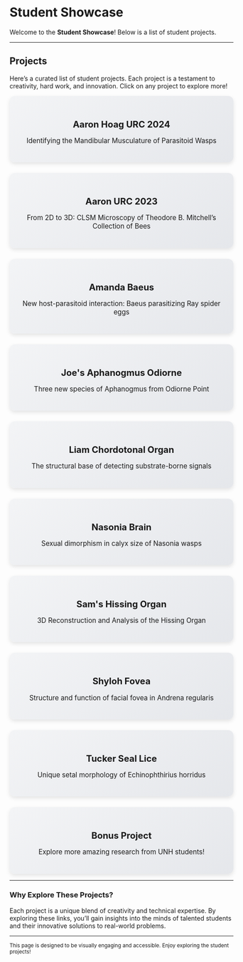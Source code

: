 # Student Showcase

Welcome to the **Student Showcase**! Below is a list of student projects.

---

## Projects

Here’s a curated list of student projects. Each project is a testament to creativity, hard work, and innovation. Click on any project to explore more!

<div style="display: grid; grid-template-columns: repeat(auto-fit, minmax(250px, 1fr)); gap: 1.5rem;">

<div style="background: linear-gradient(145deg, #f3f4f6, #e5e7eb); box-shadow: 0px 4px 10px rgba(0, 0, 0, 0.1); border-radius: 12px; padding: 1.5rem; text-align: center; transition: transform 0.2s, box-shadow 0.2s;">
  <h3 style="font-size: 1.25rem; margin-bottom: 0.5rem;"><a href="/studentshowcase/project1" style="color: var(--color-accent); text-decoration: none;">Aaron Hoag URC 2024</a></h3>
  <p style="font-size: 0.95rem; color: var(--color-secondary);">Identifying the Mandibular Musculature of Parasitoid Wasps</p>
</div>

<div style="background: linear-gradient(145deg, #f3f4f6, #e5e7eb); box-shadow: 0px 4px 10px rgba(0, 0, 0, 0.1); border-radius: 12px; padding: 1.5rem; text-align: center; transition: transform 0.2s, box-shadow 0.2s;">
  <h3 style="font-size: 1.25rem; margin-bottom: 0.5rem;"><a href="/studentshowcase/project2" style="color: var(--color-accent); text-decoration: none;">Aaron URC 2023</a></h3>
  <p style="font-size: 0.95rem; color: var(--color-secondary);">From 2D to 3D: CLSM Microscopy of Theodore B. Mitchell’s Collection of Bees</p>
</div>

<div style="background: linear-gradient(145deg, #f3f4f6, #e5e7eb); box-shadow: 0px 4px 10px rgba(0, 0, 0, 0.1); border-radius: 12px; padding: 1.5rem; text-align: center; transition: transform 0.2s, box-shadow 0.2s;">
  <h3 style="font-size: 1.25rem; margin-bottom: 0.5rem;"><a href="/studentshowcase/project3" style="color: var(--color-accent); text-decoration: none;">Amanda Baeus</a></h3>
  <p style="font-size: 0.95rem; color: var(--color-secondary);">New host-parasitoid interaction: Baeus parasitizing Ray spider eggs</p>
</div>

<div style="background: linear-gradient(145deg, #f3f4f6, #e5e7eb); box-shadow: 0px 4px 10px rgba(0, 0, 0, 0.1); border-radius: 12px; padding: 1.5rem; text-align: center; transition: transform 0.2s, box-shadow 0.2s;">
  <h3 style="font-size: 1.25rem; margin-bottom: 0.5rem;"><a href="/studentshowcase/project4" style="color: var(--color-accent); text-decoration: none;">Joe's Aphanogmus Odiorne</a></h3>
  <p style="font-size: 0.95rem; color: var(--color-secondary);">Three new species of Aphanogmus from Odiorne Point</p>
</div>

<div style="background: linear-gradient(145deg, #f3f4f6, #e5e7eb); box-shadow: 0px 4px 10px rgba(0, 0, 0, 0.1); border-radius: 12px; padding: 1.5rem; text-align: center; transition: transform 0.2s, box-shadow 0.2s;">
  <h3 style="font-size: 1.25rem; margin-bottom: 0.5rem;"><a href="/studentshowcase/project5" style="color: var(--color-accent); text-decoration: none;">Liam Chordotonal Organ</a></h3>
  <p style="font-size: 0.95rem; color: var(--color-secondary);">The structural base of detecting substrate-borne signals</p>
</div>

<div style="background: linear-gradient(145deg, #f3f4f6, #e5e7eb); box-shadow: 0px 4px 10px rgba(0, 0, 0, 0.1); border-radius: 12px; padding: 1.5rem; text-align: center; transition: transform 0.2s, box-shadow 0.2s;">
  <h3 style="font-size: 1.25rem; margin-bottom: 0.5rem;"><a href="/studentshowcase/project6" style="color: var(--color-accent); text-decoration: none;">Nasonia Brain</a></h3>
  <p style="font-size: 0.95rem; color: var(--color-secondary);">Sexual dimorphism in calyx size of Nasonia wasps</p>
</div>

<div style="background: linear-gradient(145deg, #f3f4f6, #e5e7eb); box-shadow: 0px 4px 10px rgba(0, 0, 0, 0.1); border-radius: 12px; padding: 1.5rem; text-align: center; transition: transform 0.2s, box-shadow 0.2s;">
  <h3 style="font-size: 1.25rem; margin-bottom: 0.5rem;"><a href="/studentshowcase/project7" style="color: var(--color-accent); text-decoration: none;">Sam's Hissing Organ</a></h3>
  <p style="font-size: 0.95rem; color: var(--color-secondary);">3D Reconstruction and Analysis of the Hissing Organ</p>
</div>

<div style="background: linear-gradient(145deg, #f3f4f6, #e5e7eb); box-shadow: 0px 4px 10px rgba(0, 0, 0, 0.1); border-radius: 12px; padding: 1.5rem; text-align: center; transition: transform 0.2s, box-shadow 0.2s;">
  <h3 style="font-size: 1.25rem; margin-bottom: 0.5rem;"><a href="/studentshowcase/project8" style="color: var(--color-accent); text-decoration: none;">Shyloh Fovea</a></h3>
  <p style="font-size: 0.95rem; color: var(--color-secondary);">Structure and function of facial fovea in Andrena regularis</p>
</div>

<div style="background: linear-gradient(145deg, #f3f4f6, #e5e7eb); box-shadow: 0px 4px 10px rgba(0, 0, 0, 0.1); border-radius: 12px; padding: 1.5rem; text-align: center; transition: transform 0.2s, box-shadow 0.2s;">
  <h3 style="font-size: 1.25rem; margin-bottom: 0.5rem;"><a href="/studentshowcase/project9" style="color: var(--color-accent); text-decoration: none;">Tucker Seal Lice</a></h3>
  <p style="font-size: 0.95rem; color: var(--color-secondary);">Unique setal morphology of Echinophthirius horridus</p>
</div>

<div style="background: linear-gradient(145deg, #f3f4f6, #e5e7eb); box-shadow: 0px 4px 10px rgba(0, 0, 0, 0.1); border-radius: 12px; padding: 1.5rem; text-align: center; transition: transform 0.2s, box-shadow 0.2s;">
  <h3 style="font-size: 1.25rem; margin-bottom: 0.5rem;"><a href="/studentshowcase/project10" style="color: var(--color-accent); text-decoration: none;">Bonus Project</a></h3>
  <p style="font-size: 0.95rem; color: var(--color-secondary);">Explore more amazing research from UNH students!</p>
</div>

</div>

---

### Why Explore These Projects?

Each project is a unique blend of creativity and technical expertise. By exploring these links, you’ll gain insights into the minds of talented students and their innovative solutions to real-world problems.

---

<small>This page is designed to be visually engaging and accessible. Enjoy exploring the student projects!</small>
